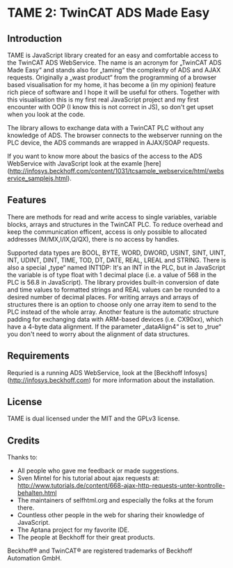TAME 2: TwinCAT ADS Made Easy
=============================


Introduction
------------

TAME is JavaScript library created for an easy and comfortable access to the TwinCAT ADS WebService. The name is an 
acronym for „TwinCAT ADS Made Easy“ and stands also for „taming“ the complexity of ADS and AJAX requests. 
Originally a „wast product“ from the programming of a browser based visualisation for my home, it has become a (in my
opinion) feature rich piece of software and I hope it will be useful for others. Together with this visualisation this 
is my first real JavaScript project and my first encounter with OOP (I know this is not correct in JS), so don't get
upset when you look at the code.

The library allows to exchange data with a TwinCAT PLC without any knowledge of ADS. The browser connects to the 
webserver running on the PLC device, the ADS commands are wrapped in AJAX/SOAP requests.

If you want to know more about the basics of the access to the ADS WebService with JavaScript look at the examle 
[here] (http://infosys.beckhoff.com/content/1031/tcsample_webservice/html/webservice_samplejs.html).


Features
--------

There are methods for read and write access to single variables, variable blocks, arrays and structures in the TwinCAT 
PLC. To reduce overhead and keep the communication efficent, access is only possible to allocated addresses 
(M/MX,I/IX,Q/QX), there is no access by handles.

Supported data types are BOOL, BYTE, WORD, DWORD, USINT, SINT, UINT, INT, UDINT, DINT, TIME, TOD, DT, DATE, REAL, LREAL 
and STRING. There is also a special „type“ named INT1DP: It's an INT in the PLC, but in JavaScript the variable is of 
type float with 1 decimal place (i.e. a value of 568 in the PLC is 56.8 in JavaScript). The library provides built-in 
conversion of date and time values to formatted strings and REAL values can be rounded to a desired number of decimal 
places. For writing arrays and arrays of structures there is an option to choose only one array item to send to the 
PLC instead of the whole array. Another feature is the automatic structure padding for exchanging data with 
ARM-based devices (i.e. CX90xx), which have a 4-byte data alignment. If the parameter „dataAlign4“ is set to „true“ 
you don't need to worry about the alignment of data structures.


Requirements
------------

Requried is a running ADS WebService, look at the [Beckhoff Infosys] (http://infosys.beckhoff.com) for more information 
about the installation.


License
-------

TAME is dual licensed under the MIT and the GPLv3 license.


Credits
-------

Thanks to:
- All people who gave me feedback or made suggestions.
- Sven Mintel for his tutorial about ajax requests at:
  http://www.tutorials.de/content/668-ajax-http-requests-unter-kontrolle-behalten.html
- The maintainers of selfhtml.org and especially the folks at the forum there.
- Countless other people in the web for sharing their knowledge of JavaScript.
- The Aptana project for my favorite IDE.
- The people at Beckhoff for their great products.


Beckhoff® and TwinCAT® are registered trademarks of Beckhoff Automation GmbH.


